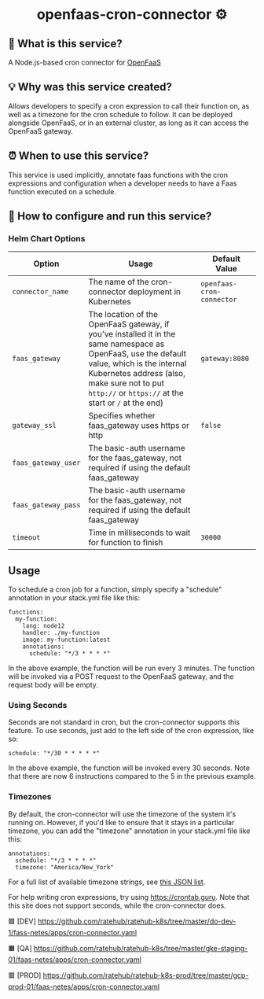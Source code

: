 <h1 align="center">openfaas-cron-connector ⚙</h1>

## 💬 What is this service? 

A Node.js-based cron connector for [OpenFaaS](https://www.openfaas.com "OpenFaaS Project")

## 💡 Why was this service created?

Allows developers to specify a cron expression to call their function on, as well as a timezone for the cron schedule to follow. It can be deployed alongside OpenFaaS, or in an external cluster, as long as it can access the OpenFaaS gateway.


## ⏰ When to use this service? 

This service is used implicitly, annotate faas functions with the cron expressions and configuration when a developer needs to have a Faas function executed on a schedule.


## 🚀 How to configure and run this service? 


### Helm Chart Options
| Option              | Usage                                                   | Default Value                             |
| ------------------- | ------------------------------------------------------- | ----------------------------------------- |
| `connector_name`    | The name of the cron-connector deployment in Kubernetes | `openfaas-cron-connector`                 |
| `faas_gateway`      | The location of the OpenFaaS gateway, if you've installed it in the same namespace as OpenFaaS, use the default value, which is the internal Kubernetes address (also, make sure not to put `http://` or `https://` at the start or `/` at the end)                                                              | `gateway:8080`                            |
| `gateway_ssl`       | Specifies whether faas_gateway uses https or http       | `false`                                   |
| `faas_gateway_user` | The basic-auth username for the faas_gateway, not required if using the default faas_gateway  |     |
| `faas_gateway_pass` | The basic-auth username for the faas_gateway, not required if using the default faas_gateway  |     |
| `timeout`           | Time in milliseconds to wait for function to finish     | `30000`                                   |

## Usage
To schedule a cron job for a function, simply specify a "schedule" annotation in your stack.yml file like this:
```
functions:
  my-function:
    lang: node12
    handler: ./my-function
    image: my-function:latest
    annotations:
      schedule: "*/3 * * * *"
```
In the above example, the function will be run every 3 minutes. The function will be invoked via a POST request to the OpenFaaS gateway, and the request body will be empty.

### Using Seconds
Seconds are not standard in cron, but the cron-connector supports this feature. To use seconds, just add to the left side of the cron expression, like so: 

```
schedule: "*/30 * * * * *"
```
In the above example, the function will be invoked every 30 seconds. Note that there are now 6 instructions compared to the 5 in the previous example.

### Timezones
By default, the cron-connector will use the timezone of the system it's running on. However, if you'd like to ensure that it stays in a particular timezone, you can add the "timezone" annotation in your stack.yml file like this:
```
annotations:
  schedule: "*/3 * * * *"
  timezone: "America/New_York"
```
For a full list of available timezone strings, see [this JSON list](https://raw.githubusercontent.com/node-cron/tz-offset/a67968ab5b0efa6dee296dac32d3205b41f158e0/generated/offsets.json "JSON list of timezones").

For help writing cron expressions, try using https://crontab.guru. Note that this site does not support seconds, while the cron-connector does.



🟪 [DEV] https://github.com/ratehub/ratehub-k8s/tree/master/do-dev-1/fass-netes/apps/cron-connector.yaml

🟧 [QA] https://github.com/ratehub/ratehub-k8s/tree/master/gke-staging-01/faas-netes/apps/cron-connector.yaml

🟥 [PROD] https://github.com/ratehub/ratehub-k8s-prod/tree/master/gcp-prod-01/faas-netes/apps/cron-connector.yaml

